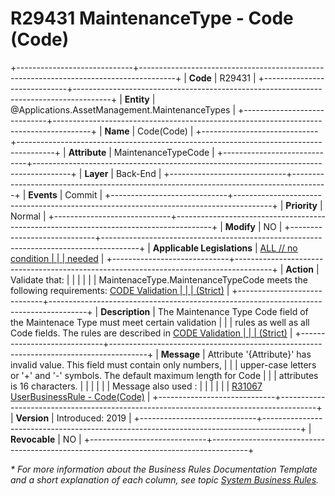 ﻿---
erp.type: business-rule
erp.entity: Applications.AssetManagement.MaintenanceTypes
---

# R29431 MaintenanceType - Code (Code)
+-----------------------------+---------------------------------------------------------------------------------------+
| **Code**                    | R29431                                                                                |
+-----------------------------+---------------------------------------------------------------------------------------+
| **Entity**                  | @Applications.AssetManagement.MaintenanceTypes                                                                       |
+-----------------------------+---------------------------------------------------------------------------------------+
| **Name**                    | Code(Code)                                                                            |
+-----------------------------+---------------------------------------------------------------------------------------+
| **Attribute**               | MaintenanceTypeCode                                                                   |
+-----------------------------+---------------------------------------------------------------------------------------+
| **Layer**                   | Back-End                                                                              |
+-----------------------------+---------------------------------------------------------------------------------------+
| **Events**                  | Commit                                                                                |
+-----------------------------+---------------------------------------------------------------------------------------+
| **Priority**                | Normal                                                                                |
+-----------------------------+---------------------------------------------------------------------------------------+
| **Modify**                  | NO                                                                                    |
+-----------------------------+---------------------------------------------------------------------------------------+
| **Applicable Legislations** | [ALL // no condition                                                                  |
|                             | needed](https://confluence.erp.net/display/techdoc/Country+Specific+Functionality)    |
+-----------------------------+---------------------------------------------------------------------------------------+
| **Action**                  | Validate that:                                                                        |
|                             |                                                                                       |
|                             | MaintenaceType.MaintenanceTypeCode meets the following requirements: [CODE Validation |
|                             | (Strict)](https://confluence.erp.net/pages/viewpage.action?pageId=700514305)          |
+-----------------------------+---------------------------------------------------------------------------------------+
| **Description**             | The Maintenance Type Code field of the Maintenace Type must meet certain validation   |
|                             | rules as well as all Code fields. The rules are described in [CODE Validation         |
|                             | (Strict)](https://confluence.erp.net/pages/viewpage.action?pageId=700514305)          |
+-----------------------------+---------------------------------------------------------------------------------------+
| **Message**                 | Attribute \'{Attribute}\' has invalid value. This field must contain only numbers,    |
|                             | upper-case letters or \'+\' and \'-\' symbols. The default maximum length for Code    |
|                             | attributes is 16 characters.                                                          |
|                             |                                                                                       |
|                             | Message also used :                                                                   |
|                             |                                                                                       |
|                             | [R31067 UserBusinessRule - Code(Code)](R31067.md)                                     |
+-----------------------------+---------------------------------------------------------------------------------------+
| **Version**                 | Introduced: 2019                                                                      |
+-----------------------------+---------------------------------------------------------------------------------------+
| **Revocable**               | NO                                                                                    |
+-----------------------------+---------------------------------------------------------------------------------------+

*\* For more information about the Business Rules Documentation Template and a short explanation of each column, see
topic [System Business Rules](../templates/template-description-system-business-rules.md).*

  

  
